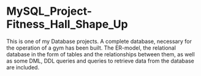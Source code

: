 # MySQL_Project-Fitness_Hall_Shape_Up
This is one of my Database projects. A complete database, necessary for the operation of a gym has been built. The ER-model, the relational database in the form of tables and the relationships between them, as well as some DML, DDL queries and queries to retrieve data from the database are included.
